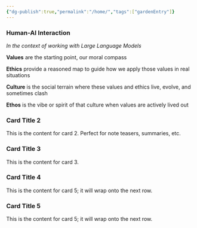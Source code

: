 ```yaml
---
{"dg-publish":true,"permalink":"/home/","tags":["gardenEntry"]}
---
```


<div class="card-grid">
  <div class="card featured">	
	  <a class="internal-link" href="/values-ethos" aria-label="Open: values-ethos"></a>  
    <h3>Human-AI Interaction</h3>
	<p><i>In the context of working with Large Language Models</i></p>
	 <p><b>Values</b> are the starting point, our moral compass</p>
	 <p><b>Ethics</b> provide a reasoned map to guide how we apply those values in real situations</p>
	 <p><b>Culture</b> is the social terrain where these values and ethics live, evolve, and sometimes clash</p>
	 <p><b>Ethos</b> is the vibe or spirit of that culture when values are actively lived out</p>
  </div>
  <div class="card">
	 <h3>Card Title 2</h3>
    <p>This is the content for card 2. Perfect for note teasers, summaries, etc.</p>
  </div>
  <div class="card">
    <h3>Card Title 3</h3>
    <p>This is the content for card 3.</p>
  </div>
 <div class="card">
    <h3>Card Title 4</h3>
    <p>This is the content for card 5; it will wrap onto the next row.</p>
 </div>
  <div class="card">
    <h3>Card Title 5</h3>
    <p>This is the content for card 5; it will wrap onto the next row.</p>
  </div>
</div>
